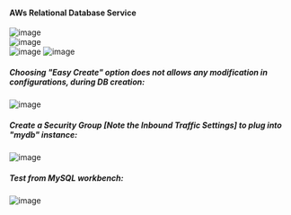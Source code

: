 #### AWs Relational Database Service

![image](https://user-images.githubusercontent.com/689226/77233206-10f1bd80-6bcc-11ea-8d29-963795e5a709.png)
<br>
![image](https://user-images.githubusercontent.com/689226/77244977-07566d00-6c41-11ea-81c6-cc014b1d2ce2.png)
<br>
![image](https://user-images.githubusercontent.com/689226/77244992-1f2df100-6c41-11ea-8d4c-6a6d36cc283a.png)
![image](https://user-images.githubusercontent.com/689226/77245560-69b16c80-6c45-11ea-8da1-df8ad402aad7.png)
<br>
##### Choosing "Easy Create" option does not allows any modification in configurations, during DB creation:
![image](https://user-images.githubusercontent.com/689226/77245579-982f4780-6c45-11ea-856f-9d1440fb7d1f.png)

##### Create a Security Group [Note the Inbound Traffic Settings] to plug into "mydb" instance:
![image](https://user-images.githubusercontent.com/689226/77245073-d165b880-6c41-11ea-9ff3-fc3527c46ae9.png)

##### Test from MySQL workbench:
![image](https://user-images.githubusercontent.com/689226/77245152-784a5480-6c42-11ea-9a32-a3432bc159af.png)

